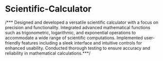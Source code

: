 # Scientific-Calculator
/***
Designed and developed a versatile scientific calculator with a focus on precision and functionality. Integrated advanced mathematical functions such as trigonometric, logarithmic, and exponential operations to accommodate a wide range of scientific computations. Implemented user-friendly features including a sleek interface and intuitive controls for enhanced usability. Conducted thorough testing to ensure accuracy and reliability in mathematical calculations.***/
